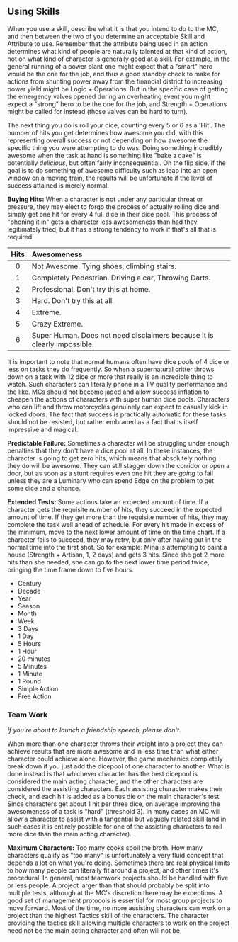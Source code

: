 ## Using Skills

When you use a skill, describe what it is that you intend to do to the MC, and then between the two of you determine an acceptable Skill and Attribute to use. Remember that the attribute being used in an action determines what kind of people are naturally talented at that kind of action, not on what kind of character is generally good at a skill. For example, in the general running of a power plant one might expect that a "smart" hero would be the one for the job, and thus a good standby check to make for actions from shunting power away from the financial district to increasing power yield might be Logic + Operations. But in the specific case of getting the emergency valves opened during an overheating event you might expect a "strong" hero to be the one for the job, and Strength + Operations might be called for instead (those valves can be hard to turn).

The next thing you do is roll your dice, counting every 5 or 6 as a 'Hit'. The number of hits you get determines how awesome you did, with this representing overall success or not depending on how awesome the specific thing you were attempting to do was. Doing something incredibly awesome when the task at hand is something like "bake a cake" is potentially _delicious_, but often fairly inconsequential. On the flip side, if the goal is to do something of awesome difficulty such as leap into an open window on a moving train, the results will be unfortunate if the level of success attained is merely normal.

**Buying Hits:** When a character is not under any particular threat or pressure, they may elect to forgo the process of actually rolling dice and simply get one hit for every 4 full dice in their dice pool. This process of "phoning it in" gets a character less awesomeness than had they legitimately tried, but it has a strong tendency to work if that's all that is required.

| Hits | Awesomeness |
|:----:|:------------|
| 0 | Not Awesome. Tying shoes, climbing stairs. |
| 1 | Completely Pedestrian. Driving a car, Throwing Darts. |
| 2 | Professional. Don't try this at home. |
| 3 | Hard. Don't try this at all. |
| 4 | Extreme. |
| 5 | Crazy Extreme. |
| 6 | Super Human. Does not need disclaimers because it is clearly impossible. |

It is important to note that normal humans often have dice pools of 4 dice or less on tasks they do frequently. So when a supernatural critter throws down on a task with 12 dice or more that really is an incredible thing to watch. Such characters can literally phone in a TV quality performance and the like. MCs should not become jaded and allow success inflation to cheapen the actions of characters with super human dice pools. Characters who can lift and throw motorcycles genuinely can expect to casually kick in locked doors. The fact that success is practically automatic for these tasks should not be resisted, but rather embraced as a fact that is itself impressive and magical.

**Predictable Failure:** Sometimes a character will be struggling under enough penalties that they don't have a dice pool at all. In these instances, the character is going to get zero hits, which means that absolutely nothing they do will be awesome. They can still stagger down the corridor or open a door, but as soon as a stunt requires even one hit they are _going_ to fail unless they are a Luminary who can spend Edge on the problem to get some dice and a chance.

**Extended Tests:** Some actions take an expected amount of time. If a character gets the requisite number of hits, they succeed in the expected amount of time. If they get more than the requisite number of hits, they may complete the task well ahead of schedule. For every hit made in excess of the minimum, move to the next lower amount of time on the time chart. If a character fails to succeed, they may retry, but only after having put in the normal time into the first shot. So for example: Mina is attempting to paint a house (Strength + Artisan, 1, 2 days) and gets 3 hits. Since she got 2 more hits than she needed, she can go to the next lower time period twice, bringing the time frame down to five hours.

* Century
* Decade
* Year
* Season
* Month
* Week
* 3 Days
* 1 Day
* 5 Hours
* 1 Hour
* 20 minutes
* 5 Minutes
* 1 Minute
* 1 Round
* Simple Action
* Free Action

### Team Work
_If you're about to launch a friendship speech, please don't._

When more than one character throws their weight into a project they can achieve results that are more awesome and in less time than what either character could achieve alone. However, the game mechanics completely break down if you just add the dicepool of one character to another. What is done instead is that whichever character has the best dicepool is considered the main acting character, and the other characters are considered the assisting characters. Each assisting character makes their check, and each hit is added as a bonus die on the main character's test. Since characters get about 1 hit per three dice, on average improving the awesomeness of a task is "hard" (threshold 3). In many cases an MC will allow a character to assist with a tangential but vaguely related skill (and in such cases it is entirely possible for one of the assisting characters to roll more dice than the main acting character).

**Maximum Characters:** Too many cooks spoil the broth. How many characters qualify as "too many" is unfortunately a very fluid concept that depends a lot on what you're doing. Sometimes there are real physical limits to how many people can literally fit around a project, and other times it's procedural. In general, most teamwork projects should be handled with five or less people. A project larger than that should probably be split into multiple tests, although at the MC's discretion there may be exceptions. A good set of management protocols is essential for most group projects to move forward. Most of the time, no more assisting characters can work on a project than the highest Tactics skill of the characters. The character providing the tactics skill allowing multiple characters to work on the project need not be the main acting character and often will not be.
